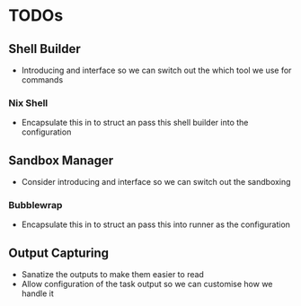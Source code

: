 # TODOs

## Shell Builder

- Introducing and interface so we can switch out the which tool we use for commands

### Nix Shell

- Encapsulate this in to struct an pass this shell builder into the configuration

## Sandbox Manager

- Consider introducing and interface so we can switch out the sandboxing

### Bubblewrap

- Encapsulate this in to struct an pass this into runner as the configuration


## Output Capturing

- Sanatize the outputs to make them easier to read
- Allow configuration of the task output so we can customise how we handle it

